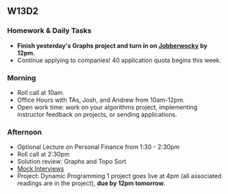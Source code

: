 ## W13D2

### Homework & Daily Tasks

* **Finish yesterday's Graphs project and turn in on [Jobberwocky][Jobberwocky] by 12pm.**
* Continue applying to companies!  40 application quota begins this week.

### Morning

* Roll call at 10am.
* Office Hours with TAs, Josh, and Andrew from 10am-12pm.
* Open work time: work on your algorithms project, implementing instructor feedback on projects, or sending applications.

### Afternoon

* Optional Lecture on Personal Finance from 1:30 - 2:30pm
* Roll call at 2:30pm
* Solution review: Graphs and Topo Sort
* [Mock Interviews][pair-boarding-index]
* Project: Dynamic Programming 1 project goes live at 4pm (all associated readings are in the project), **due by 12pm tomorrow**.

<!-- LINKS -->

<!-- Internal Resources -->
[Jobberwocky]: http://progress.appacademy.io/jobberwocky
[calendar]: https://calendar.google.com/calendar/embed?src=appacademy.io_r61pl5c3vl1vatl28hquvhtf4o%40group.calendar.google.com&ctz=America/Los_Angeles

<!-- Technical Interview Resources -->

[pair-boarding-index]: ../technical-skills/whiteboarding/index.md

<!-- Algorithms Readings & Projects -->
[bst]: https://github.com/appacademy/job-search-curriculum/tree/master/SF/algorithms/w12d3/project5

